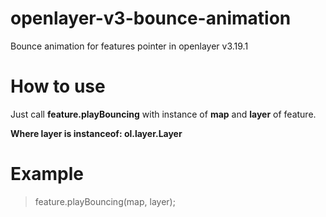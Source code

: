 # openlayer-v3-bounce-animation
Bounce animation for features pointer in openlayer v3.19.1

# How to use

Just call **feature.playBouncing** with instance of **map** and **layer** of feature.

**Where layer is instanceof: ol.layer.Layer**

# Example

> feature.playBouncing(map, layer);
